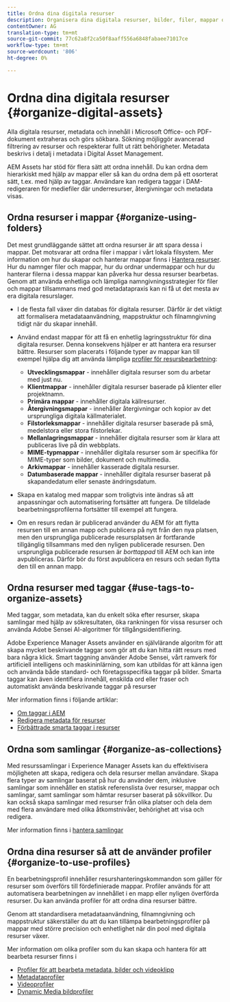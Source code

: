```yaml
---
title: Ordna dina digitala resurser
description: Organisera dina digitala resurser, bilder, filer, mappar och så vidare med Experience Manager.
contentOwner: AG
translation-type: tm+mt
source-git-commit: 77c62a8f2ca50f8aaff556a6848fabaee71017ce
workflow-type: tm+mt
source-wordcount: '806'
ht-degree: 0%

---
```



# Ordna dina digitala resurser {#organize-digital-assets}

Alla digitala resurser, metadata och innehåll i Microsoft Office- och PDF-dokument extraheras och görs sökbara. Sökning möjliggör avancerad filtrering av resurser och respekterar fullt ut rätt behörigheter. Metadata beskrivs i detalj i metadata i Digital Asset Management.

AEM Assets har stöd för flera sätt att ordna innehåll. Du kan ordna dem hierarkiskt med hjälp av mappar eller så kan du ordna dem på ett osorterat sätt, t.ex. med hjälp av taggar. Användare kan redigera taggar i DAM-redigeraren för mediefiler där underresurser, återgivningar och metadata visas.

## Ordna resurser i mappar {#organize-using-folders}

Det mest grundläggande sättet att ordna resurser är att spara dessa i mappar. Det motsvarar att ordna filer i mappar i vårt lokala filsystem. Mer information om hur du skapar och hanterar mappar finns i [Hantera resurser](managing-assets-touch-ui.md). Hur du namnger filer och mappar, hur du ordnar undermappar och hur du hanterar filerna i dessa mappar kan påverka hur dessa resurser bearbetas. Genom att använda enhetliga och lämpliga namngivningsstrategier för filer och mappar tillsammans med god metadatapraxis kan ni få ut det mesta av era digitala resurslager.

* I de flesta fall växer din databas för digitala resurser. Därför är det viktigt att formalisera metadataanvändning, mappstruktur och filnamngivning tidigt när du skapar innehåll.
* Använd endast mappar för att få en enhetlig lagringsstruktur för dina digitala resurser. Denna konsekvens hjälper er att hantera era resurser bättre. Resurser som placerats i följande typer av mappar kan till exempel hjälpa dig att använda lämpliga [profiler för resursbearbetning](processing-profiles.md):

   * **Utvecklingsmappar**  - innehåller digitala resurser som du arbetar med just nu.
   * **Klientmappar**  - innehåller digitala resurser baserade på klienter eller projektnamn.
   * **Primära mappar**  - innehåller digitala källresurser.
   * **Återgivningsmappar**  - innehåller återgivningar och kopior av det ursprungliga digitala källmaterialet.
   * **Filstorleksmappar**  - innehåller digitala resurser baserade på små, medelstora eller stora filstorlekar.
   * **Mellanlagringsmappar**  - innehåller digitala resurser som är klara att publiceras live på din webbplats.
   * **MIME-typmappar**  - innehåller digitala resurser som är specifika för MIME-typer som bilder, dokument och multimedia.
   * **Arkivmappar**  - innehåller kasserade digitala resurser.
   * **Datumbaserade mappar**  - innehåller digitala resurser baserat på skapandedatum eller senaste ändringsdatum.

* Skapa en katalog med mappar som troligtvis inte ändras så att anpassningar och automatisering fortsätter att fungera. De tilldelade bearbetningsprofilerna fortsätter till exempel att fungera.
* Om en resurs redan är publicerad använder du AEM för att flytta resursen till en annan mapp och publicera på nytt från den nya platsen, men den ursprungliga publicerade resursplatsen är fortfarande tillgänglig tillsammans med den nyligen publicerade resursen. Den ursprungliga publicerade resursen är *borttappad* till AEM och kan inte avpubliceras. Därför bör du först avpublicera en resurs och sedan flytta den till en annan mapp.

## Ordna resurser med taggar {#use-tags-to-organize-assets}

Med taggar, som metadata, kan du enkelt söka efter resurser, skapa samlingar med hjälp av sökresultaten, öka rankningen för vissa resurser och använda Adobe Sensei AI-algoritmer för tillgångsidentifiering.

Adobe Experience Manager Assets använder en självlärande algoritm för att skapa mycket beskrivande taggar som gör att du kan hitta rätt resurs med bara några klick. Smart taggning använder Adobe Sensei, vårt ramverk för artificiell intelligens och maskininlärning, som kan utbildas för att känna igen och använda både standard- och företagsspecifika taggar på bilder. Smarta taggar kan även identifiera innehåll, enskilda ord eller fraser och automatiskt använda beskrivande taggar på resurser

Mer information finns i följande artiklar:

* [Om taggar i AEM](/help/sites-authoring/tags.md)
* [Redigera metadata för resurser](meta-edit.md)
* [Förbättrade smarta taggar i resurser](enhanced-smart-tags.md)

## Ordna som samlingar {#organize-as-collections}

Med resurssamlingar i Experience Manager Assets kan du effektivisera möjligheten att skapa, redigera och dela resurser mellan användare. Skapa flera typer av samlingar baserat på hur du använder dem, inklusive samlingar som innehåller en statisk referenslista över resurser, mappar och samlingar, samt samlingar som hämtar resurser baserat på sökvillkor.  Du kan också skapa samlingar med resurser från olika platser och dela dem med flera användare med olika åtkomstnivåer, behörighet att visa och redigera.

Mer information finns i [hantera samlingar](managing-collections-touch-ui.md)

<!-- TBD items: add screenshots where applicable
Any hints/recommendations of when to use what method of organizing? Some examples of how organizing helps towards a better taxonomy and improved content velocity.
Add back links to blog posts by marketing?
-->

## Ordna dina resurser så att de använder profiler {#organize-to-use-profiles}

En bearbetningsprofil innehåller resurshanteringskommandon som gäller för resurser som överförs till fördefinierade mappar. Profiler används för att automatisera bearbetningen av innehållet i en mapp eller nyligen överförda resurser. Du kan använda profiler för att ordna dina resurser bättre.

Genom att standardisera metadataanvändning, filnamngivning och mappstruktur säkerställer du att du kan tillämpa bearbetningsprofiler på mappar med större precision och enhetlighet när din pool med digitala resurser växer.

Mer information om olika profiler som du kan skapa och hantera för att bearbeta resurser finns i

* [Profiler för att bearbeta metadata, bilder och videoklipp](processing-profiles.md)
* [Metadataprofiler](metadata-profiles.md)
* [Videoprofiler](video-profiles.md)
* [Dynamic Media bildprofiler](image-profiles.md)
